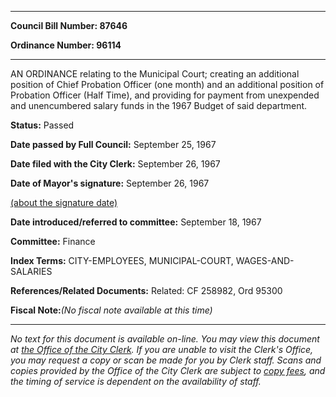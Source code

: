 

********

**Council Bill Number: 87646**
   
**Ordinance Number: 96114**
********

 AN ORDINANCE relating to the Municipal Court; creating an additional position of Chief Probation Officer (one month) and an additional position of Probation Officer (Half Time), and providing for payment from unexpended and unencumbered salary funds in the 1967 Budget of said department.

**Status:** Passed
   
**Date passed by Full Council:** September 25, 1967
   
**Date filed with the City Clerk:** September 26, 1967
   
**Date of Mayor's signature:** September 26, 1967
   
[(about the signature date)](/~public/approvaldate.htm)
   
   
   
**Date introduced/referred to committee:** September 18, 1967
   
**Committee:** Finance
   
   
**Index Terms:** CITY-EMPLOYEES, MUNICIPAL-COURT, WAGES-AND-SALARIES

**References/Related Documents:** Related: CF 258982, Ord 95300

**Fiscal Note:**_(No fiscal note available at this time)_
********

_No text for this document is available on-line. You may view this document at [the Office of the City Clerk](http://www.seattle.gov/leg/clerk/contactUs.htm). If you are unable to visit the Clerk's Office, you may request a copy or scan be made for you by Clerk staff. Scans and copies provided by the Office of the City Clerk are subject to [copy fees](http://clerk.seattle.gov/~public/clerkfees.htm), and the timing of service is dependent on the availability of staff._


